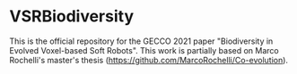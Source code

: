 # VSRBiodiversity
This is the official repository for the GECCO 2021 paper "Biodiversity in Evolved Voxel-based Soft Robots". This work is partially based on Marco Rochelli's master's thesis (https://github.com/MarcoRochelli/Co-evolution).
